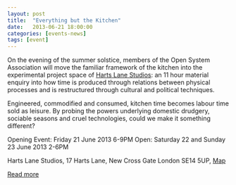 ```yaml
---
layout: post
title:  "Everything but the Kitchen"
date:   2013-06-21 18:00:00
categories: [events-news]
tags: [event]
---
```

On the evening of the summer solstice, members of the Open System Association will move the familiar framework of the kitchen into the experimental project space of [Harts Lane Studios](http://hartslanestudios.org/2013/06/13/harts-lane-studios-hosts-everything-but-the-kitchen-june-21-23/): an 11 hour material enquiry into how time is produced through relations between physical processes and is restructured through cultural and political techniques.

Engineered, commodified and consumed, kitchen time becomes labour time sold as leisure. By probing the powers underlying domestic drudgery, sociable seasons and cruel technologies, could we make it something different?

Opening Event: Friday 21 June 2013 6-9PM
Open: Saturday 22 and Sunday 23 June 2013 2-6PM

Harts Lane Studios, 17 Harts Lane, New Cross Gate London SE14 5UP, [Map](https://maps.google.co.uk/maps?q=SE14+5UP,+London&hnear=Londres+SE14+5UP,+Reino+Unido&gl=uk&t=m&z=16)

[Read more](http://www.opensystem.org.uk/hartslane.html)
